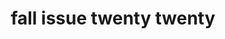 ---
title: fall issue twenty twenty
meta: fall 2020
link: https://issuu.com/rhhsspyglass/docs/fall2020_compressed
img: images/2020-fall/lake.jpg
alt: fall 2020 issue
color: "#b5b5c1"
issue: true
---